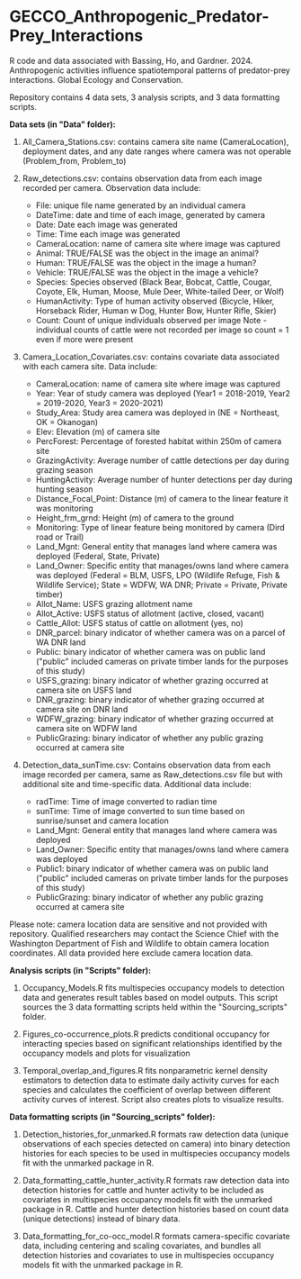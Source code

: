 # GECCO_Anthropogenic_Predator-Prey_Interactions

R code and data associated with Bassing, Ho, and Gardner. 2024.
Anthropogenic activities influence spatiotemporal patterns of
predator-prey interactions. Global Ecology and Conservation.

Repository contains 4 data sets, 3 analysis scripts, and 3 data
formatting scripts.

**Data sets (in "Data" folder):**

1.  All_Camera_Stations.csv: contains camera site name (CameraLocation),
    deployment dates, and any date ranges where camera was not operable
    (Problem_from, Problem_to)

2.  Raw_detections.csv: contains observation data from each image
    recorded per camera. Observation data include:

    -   File: unique file name generated by an individual camera
    -   DateTime: date and time of each image, generated by camera
    -   Date: Date each image was generated
    -   Time: Time each image was generated
    -   CameraLocation: name of camera site where image was captured
    -   Animal: TRUE/FALSE was the object in the image an animal?
    -   Human: TRUE/FALSE was the object in the image a human?
    -   Vehicle: TRUE/FALSE was the object in the image a vehicle?
    -   Species: Species observed (Black Bear, Bobcat, Cattle, Cougar,
        Coyote, Elk, Human, Moose, Mule Deer, White-tailed Deer, or
        Wolf)
    -   HumanActivity: Type of human activity observed (Bicycle, Hiker,
        Horseback Rider, Human w Dog, Hunter Bow, Hunter Rifle, Skier)
    -   Count: Count of unique individuals observed per image Note -
        individual counts of cattle were not recorded per image so count
        = 1 even if more were present

3.  Camera_Location_Covariates.csv: contains covariate data associated
    with each camera site. Data include:

    -   CameraLocation: name of camera site where image was captured
    -   Year: Year of study camera was deployed (Year1 = 2018-2019,
        Year2 = 2019-2020, Year3 = 2020-2021)
    -   Study_Area: Study area camera was deployed in (NE = Northeast,
        OK = Okanogan)
    -   Elev: Elevation (m) of camera site
    -   PercForest: Percentage of forested habitat within 250m of camera
        site
    -   GrazingActivity: Average number of cattle detections per day
        during grazing season
    -   HuntingActivity: Average number of hunter detections per day
        during hunting season
    -   Distance_Focal_Point: Distance (m) of camera to the linear
        feature it was monitoring
    -   Height_frm_grnd: Height (m) of camera to the ground
    -   Monitoring: Type of linear feature being monitored by camera
        (Dird road or Trail)
    -   Land_Mgnt: General entity that manages land where camera was
        deployed (Federal, State, Private)
    -   Land_Owner: Specific entity that manages/owns land where camera
        was deployed (Federal = BLM, USFS, LPO (Wildlife Refuge, Fish &
        Wildlife Service); State = WDFW, WA DNR; Private = Private,
        Private timber)
    -   Allot_Name: USFS grazing allotment name
    -   Allot_Active: USFS status of allotment (active, closed, vacant)
    -   Cattle_Allot: USFS status of cattle on allotment (yes, no)
    -   DNR_parcel: binary indicator of whether camera was on a parcel
        of WA DNR land
    -   Public: binary indicator of whether camera was on public land
        ("public" included cameras on private timber lands for the
        purposes of this study)
    -   USFS_grazing: binary indicator of whether grazing occurred at
        camera site on USFS land
    -   DNR_grazing: binary indicator of whether grazing occurred at
        camera site on DNR land
    -   WDFW_grazing: binary indicator of whether grazing occurred at
        camera site on WDFW land
    -   PublicGrazing: binary indicator of whether any public grazing
        occurred at camera site

4.  Detection_data_sunTime.csv: Contains observation data from each
    image recorded per camera, same as Raw_detections.csv file but with
    additional site and time-specific data. Additional data include:

    -   radTime: Time of image converted to radian time
    -   sunTime: Time of image converted to sun time based on
        sunrise/sunset and camera location
    -   Land_Mgnt: General entity that manages land where camera was
        deployed
    -   Land_Owner: Specific entity that manages/owns land where camera
        was deployed
    -   Public1: binary indicator of whether camera was on public land
        ("public" included cameras on private timber lands for the
        purposes of this study)
    -   PublicGrazing: binary indicator of whether any public grazing
        occurred at camera site

Please note: camera location data are sensitive and not provided with
repository. Qualified researchers may contact the Science Chief with the
Washington Department of Fish and Wildlife to obtain camera location
coordinates. All data provided here exclude camera location data.

**Analysis scripts (in "Scripts" folder):**

1.  Occupancy_Models.R fits multispecies occupancy models to detection
    data and generates result tables based on model outputs. This script
    sources the 3 data formatting scripts held within the
    "Sourcing_scripts" folder.

2.  Figures_co-occurrence_plots.R predicts conditional occupancy for
    interacting species based on significant relationships identified by
    the occupancy models and plots for visualization

3.  Temporal_overlap_and_figures.R fits nonparametric kernel density
    estimators to detection data to estimate daily activity curves for
    each species and calculates the coefficient of overlap between
    different activity curves of interest. Script also creates plots to
    visualize results.

**Data formatting scripts (in "Sourcing_scripts" folder):**

1.  Detection_histories_for_unmarked.R formats raw detection data
    (unique observations of each species detected on camera) into binary
    detection histories for each species to be used in multispecies
    occupancy models fit with the unmarked package in R.

2.  Data_formatting_cattle_hunter_activity.R formats raw detection data
    into detection histories for cattle and hunter activity to be
    included as covariates in multispecies occupancy models fit with the
    unmarked package in R. Cattle and hunter detection histories based
    on count data (unique detections) instead of binary data.

3.  Data_formatting_for_co-occ_model.R formats camera-specific covariate
    data, including centering and scaling covariates, and bundles all
    detection histories and covariates to use in multispecies occupancy
    models fit with the unmarked package in R.
